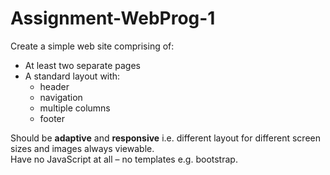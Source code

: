 # Assignment-WebProg-1
Create a simple web site comprising of:
- At least two separate pages
- A standard layout with:
  - header
  - navigation
  - multiple columns
  - footer

Should be **adaptive** and **responsive** i.e. different layout for different screen sizes and images always viewable.  
Have no JavaScript at all – no templates e.g. bootstrap.
